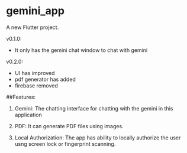 # gemini_app

A new Flutter project.


v0.1.0:
 - It only has the gemini chat window to chat with gemini

v0.2.0:
 - UI has improved
 - pdf generator has added
 - firebase removed

##Features:

1. Gemini:
The chatting interface for chatting with the gemini in this application

<!-- ![Screenshot 2](assets/images/2.jpg) -->

2. PDF:
It can generate PDF files using images.

<!-- ![Screenshot 1](assets/images/1.jpg) -->

3. Local Authorization:
The app has ability to locally authorize the user usng screen lock or fingerprint scanning.

<!-- ![Screenshot 2](assets/images/2.jpg) -->
